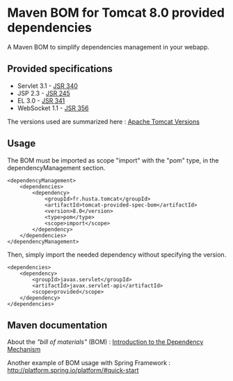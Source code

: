 # Maven BOM for Tomcat 8.0 provided dependencies

A Maven BOM to simplify dependencies management in your webapp.

## Provided specifications

- Servlet 3.1 - [JSR 340](https://jcp.org/en/jsr/detail?id=340)
- JSP 2.3 - [JSR 245](http://jcp.org/en/jsr/detail?id=245)
- EL 3.0 - [JSR 341](http://jcp.org/en/jsr/detail?id=341)
- WebSocket 1.1 - [JSR 356](https://jcp.org/en/jsr/detail?id=356)

The versions used are summarized here :
[Apache Tomcat Versions](http://tomcat.apache.org/whichversion.html)

## Usage

The BOM must be imported as scope "import" with the "pom" type, in the dependencyManagement section. 

    <dependencyManagement>
        <dependencies>
            <dependency>
                <groupId>fr.husta.tomcat</groupId>
                <artifactId>tomcat-provided-spec-bom</artifactId>
                <version>8.0</version>
                <type>pom</type>
                <scope>import</scope>
            </dependency>
        </dependencies>
    </dependencyManagement>

Then, simply import the needed dependency without specifying the version.

    <dependencies>
        <dependency>
            <groupId>javax.servlet</groupId>
            <artifactId>javax.servlet-api</artifactId>
            <scope>provided</scope>
        </dependency>
    </dependencies>

## Maven documentation

About the _"bill of materials"_ (BOM) : [Introduction to the Dependency Mechanism](https://maven.apache.org/guides/introduction/introduction-to-dependency-mechanism.html#Importing_Dependencies)

Another example of BOM usage with Spring Framework : http://platform.spring.io/platform/#quick-start

